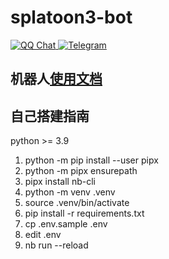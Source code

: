 # splatoon3-bot
  <a href="">
    <img src="https://img.shields.io/badge/QQ-1947343180-orange?style=flat-square" alt="QQ Chat">
  </a>
  <a href="https://t.me/splatoon3_bot">
    <img src="https://img.shields.io/badge/telegram-splatoon3bot-blue?style=flat-square" alt="Telegram">
  </a>


## 机器人[使用文档](https://docs.qq.com/sheet/DUkZHRWtCUkR0d2Nr?tab=BB08J2)

## 自己搭建指南

python >= 3.9
1. python -m pip install --user pipx
2. python -m pipx ensurepath
3. pipx install nb-cli
4. python -m venv .venv
5. source .venv/bin/activate
6. pip install -r requirements.txt
7. cp .env.sample .env
8. edit .env
9. nb run --reload

